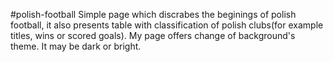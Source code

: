 #polish-football
Simple page which discrabes the beginings of polish football, it also presents table with classification of polish clubs(for example titles, wins or scored goals). My page offers change of background's theme.
It may be dark or bright.